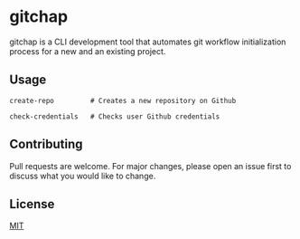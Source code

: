 # gitchap

gitchap is a CLI development tool that automates git workflow initialization process for a new and an existing project.


## Usage

```
create-repo         # Creates a new repository on Github

check-credentials   # Checks user Github credentials
```

## Contributing
Pull requests are welcome. For major changes, please open an issue first to discuss what you would like to change.


## License
[MIT](https://choosealicense.com/licenses/mit/)

